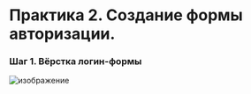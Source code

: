 # Практика 2. Создание формы авторизации.
### Шаг 1. Вёрстка логин-формы
![изображение](https://github.com/user-attachments/assets/dbed28e6-8e05-41af-afcb-492970a41a8b)
